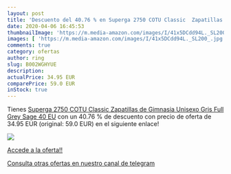 ```yaml
---
layout: post
title: 'Descuento del 40.76 % en Superga 2750 COTU Classic  Zapatillas de'
date: 2020-04-06 16:45:53
thumbnailImage: 'https://m.media-amazon.com/images/I/41x5DCdd94L._SL200_.jpg'
images: [ 'https://m.media-amazon.com/images/I/41x5DCdd94L._SL200_.jpg' ]
comments: true
category: ofertas
author: ring
slug: B002WGHYUE
description:
actualPrice: 34.95 EUR
comparePrice: 59.0 EUR
inStock: true
---
```


Tienes [Superga 2750 COTU Classic  Zapatillas de Gimnasia Unisexo  Gris  Full Grey Sage   40 EU](https://www.amazon.com/dp/B002WGHYUE/?tag=redken08-20) con un 40.76 % de descuento con precio de oferta de 34.95 EUR (original: 59.0 EUR) en el siguiente enlace!

[![](https://m.media-amazon.com/images/I/41x5DCdd94L._SL200_.jpg)](https://www.amazon.com/dp/B002WGHYUE/?tag=redken08-20)

[Accede a la oferta!!](https://www.amazon.com/dp/B002WGHYUE/?tag=redken08-20)

[Consulta otras ofertas en nuestro canal de telegram](https://t.me/s/ofertas25)
